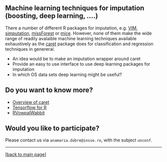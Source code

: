 
## Machine learning techniques for imputation (boosting, deep learning, ....)


There a number of different R packages for imputation, e.g. [VIM](https://CRAN.R-project.org/package=VIM), [simputation](https://CRAN.R-project.org/package=simputation), [missForest](https://CRAN.R-project.org/package=missForest) or  [mice](https://CRAN.R-project.org/package=mice). However, none of them make the wide range of readily avalaible machine learning techniques available exhaustively as the [caret](https://CRAN.R-project.org/package=caret) package does for classification and regression techniques in genereral.

- An idea would be to make an imputation wrapper around caret
- Provide an easy to use interface to use deep learning packages for imputation
- In which OS data sets deep learning might be useful?

## Do you want to know more?

- [Overview of caret](https://topepo.github.io/caret/) 
- [Tensorflow for R](https://tensorflow.rstudio.com/tfestimators/)
- [RVowpalWabbit](https://CRAN.R-project.org/package=RVowpalWabbit)


## Would you like to participate?

Please contact us via `anamaria.dobre@insse.ro`, with the subject `unconf`.

----
[[back to main page](../README.md)]
